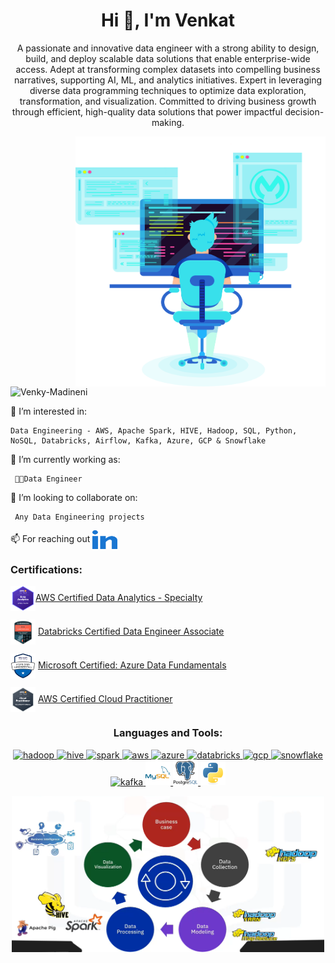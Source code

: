 <h1 align="center">Hi 👋, I'm Venkat </h1>
<p align="center">
A passionate and innovative data engineer with a strong ability to design, build, and deploy scalable data solutions that enable enterprise-wide access. Adept at transforming complex datasets into compelling business narratives, supporting AI, ML, and analytics initiatives. Expert in leveraging diverse data programming techniques to optimize data exploration, transformation, and visualization. Committed to driving business growth through efficient, high-quality data solutions that power impactful decision-making.
</p>

<img align="right"  src="https://github.com/Venky-Madineni/Home/blob/main/Pictures/Data%20Engineer.png" alt="Data Engineer" width="400" height="400">

<p align="left"> <img src="https://komarev.com/ghpvc/?username=Venky-Madineni&label=Profile%20views&color=0e75b6&style=flat" alt="Venky-Madineni" /> </p>

 👀 I’m interested in:
 
    Data Engineering - AWS, Apache Spark, HIVE, Hadoop, SQL, Python, NoSQL, Databricks, Airflow, Kafka, Azure, GCP & Snowflake
                       
 🌱 I’m currently working as:
     
     🧑‍💼Data Engineer
 
 👐 I’m looking to collaborate on:
 
     Any Data Engineering projects

 📫 For reaching out <a href="https://www.linkedin.com/in/venkateswarlu-m/" target="blank"><img align="center" src="https://github.com/Venky-TechnicalExplorer/files/blob/main/linked-in-alt.svg" alt="Venky-Madineni" height="30" width="40" /></a>
</p>
<h3 align="left">Certifications:</h3>
<p align="left"><img align="center" src="https://github.com/Venky-TechnicalExplorer/files/blob/main/AWS-Certified-Data-Analytics-Speciality.png" alt="Venky-Madineni" height="40" width="40" /><a href="https://cp.certmetrics.com/amazon/en/public/verify/credential/331d79eae092409d9605ecd9c945b37c" target="blank">AWS Certified Data Analytics - Specialty </a></p>
<p align="left"><img align="center" src="https://github.com/Venky-TechnicalExplorer/files/blob/main/Databricks_Data_Engineer_Associate.png" alt="Venky-Madineni" height="40" width="40" /> <a href="https://credentials.databricks.com/570f3204-77b1-4a6e-b2e8-3df7e876eaab#acc.c9uvpQ5Y" target="blank">Databricks Certified Data Engineer Associate</a></p>
<p align="left"><img align="center" src="https://github.com/Venky-TechnicalExplorer/files/blob/main/azure-data-fundamentals-600x600.png" alt="Venky-Madineni" height="40" width="40" /> <a href="https://learn.microsoft.com/en-us/users/venkateswarlumadineni-5620/credentials/2b9bbf67741d398c
" target="blank">Microsoft Certified: Azure Data Fundamentals</a></p>
<p align="left"><img align="center" src="https://github.com/Venky-TechnicalExplorer/files/blob/main/aws-certified-cloud-practitioner.png" alt="Venky-Madineni" height="40" width="40" /> <a href="https://cp.certmetrics.com/amazon/en/public/verify/credential/SBZ8DTYC0B1E1QGE" target="blank">AWS Certified Cloud Practitioner </a></p>


<h3 align="center">Languages and Tools:</h3>
<p align="center">
 <a href="https://hadoop.apache.org/" target="_blank" rel="noreferrer"> <img src="https://www.vectorlogo.zone/logos/apache_hadoop/apache_hadoop-icon.svg" alt="hadoop" width="40" height="40"/> </a>
  <a href="https://hive.apache.org/" target="_blank" rel="noreferrer"> <img src="https://www.vectorlogo.zone/logos/apache_hive/apache_hive-icon.svg" alt="hive" width="40" height="40"/> </a>
      <a href="https://spark.apache.org/" target="_blank" rel="noreferrer"> <img src="https://www.vectorlogo.zone/logos/apache_spark/apache_spark-icon.svg" alt="spark" width="40" height="40"/> </a> 
  <a href="https://aws.amazon.com/" target="_blank" rel="noreferrer"> <img src="https://www.vectorlogo.zone/logos/amazon_aws/amazon_aws-icon.svg" alt="aws" width="40" height="40"/> </a>
      <a href="https://azure.microsoft.com/" target="_blank" rel="noreferrer"> <img src="https://www.vectorlogo.zone/logos/microsoft_azure/microsoft_azure-icon.svg" alt="azure" width="40" height="40"/> </a>
  <a href="https://www.databricks.com/" target="_blank" rel="noreferrer"> <img src="https://www.vectorlogo.zone/logos/databricks/databricks-icon.svg" alt="databricks" width="40" height="40"/> </a>
   <a href="https://cloud.google.com/" target="_blank" rel="noreferrer"> <img src="https://www.vectorlogo.zone/logos/google_cloud/google_cloud-icon.svg" alt="gcp" width="40" height="40"/> </a>
    <a href="https://www.snowflake.com" target="_blank" rel="noreferrer"> <img src="https://www.vectorlogo.zone/logos/snowflake/snowflake-icon.svg" alt="snowflake" width="40" height="40"/> </a>
  <a href="https://kafka.apache.org/" target="_blank" rel="noreferrer"> <img src="https://www.vectorlogo.zone/logos/apache_kafka/apache_kafka-icon.svg" alt="kafka" width="40" height="40"/> </a> 
  <a href="https://www.mysql.com/" target="_blank" rel="noreferrer"> <img src="https://raw.githubusercontent.com/devicons/devicon/master/icons/mysql/mysql-original-wordmark.svg" alt="mysql" width="40" height="40"/> </a>
  <a href="https://www.postgresql.org" target="_blank" rel="noreferrer"> <img src="https://raw.githubusercontent.com/devicons/devicon/master/icons/postgresql/postgresql-original-wordmark.svg" alt="postgresql" width="40" height="40"/> </a>
  <a href="https://www.python.org" target="_blank" rel="noreferrer"> <img src="https://raw.githubusercontent.com/devicons/devicon/master/icons/python/python-original.svg" alt="python" width="40" height="40"/> </a>
</p>

 <p align = "center"> 
  <img align="center" src="https://github.com/Venky-Madineni/Home/blob/main/Pictures/Screenshot%202023-06-01%20125050.png" alt="BigData" width="500" height="250"/></p>


<!---
<p align="center">
  
  <img align="center" src="https://github-readme-streak-stats.herokuapp.com/?user=Venky-Madineni&theme=dark&hide_border=true"/>
  
</p>


<p align="center">
  <img src="https://komarev.com/ghpvc/?username=Venky-Madineni&label=Profile%20views&color=0e75b6&style=flat" alt="Venky's Profile Views"> •  
  <a href="https://user-badge.committers.top/united_states/Venky-Madineni"><img src="https://user-badge.committers.top/united_states/Venky-Madineni.svg"></a> •
  <img src="https://img.shields.io/github/followers/Venky-Madineni&label=Followers&style=social" alt="𝙶𝚒𝚝𝙷𝚞𝚋 𝚏𝚘𝚕𝚕𝚘𝚠𝚎𝚛𝚜"> •
  <img src="https://img.shields.io/github/stars/Venky-Madineni&label=Stars" alt="𝚃𝚘𝚝𝚊𝚕 𝚂𝚝𝚊𝚛"> •
</p>
--->
<!---
Venky-Madineni/Venky-Madineni is a ✨ special ✨ repository because its `README.md` (this file) appears on your GitHub profile.
You can click the Preview link to take a look at your changes.
--->
